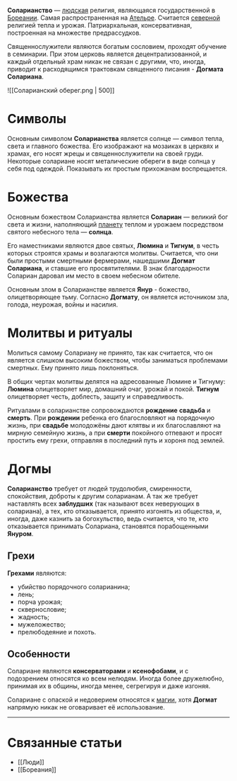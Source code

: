 **Соларианство** — [людская](Люди) религия, являющаяся государственной в [Бореании](Бореания). Самая распространенная на [Ательре](Ательра). Считается [северной](Ательра##Северо-запад) религией тепла и урожая. Патриархальная, консервативная, построенная на множестве предрассудков. 

Священнослужители являются богатым сословием, проходят обучение в семинарии. При этом церковь является децентрализованной, и каждый отдельный храм никак не связан с другими, что, иногда, приводит к расходящимся трактовкам священного писания - **Догмата Солариана**.

![[Соларианский оберег.png | 500]]
# Символы
Основным символом **Соларианства** является солнце — символ тепла, света и главного божества. Его изображают на мозаиках в церквях и храмах, его носят жрецы и священнослужители на своей груди. Некоторые солариане носят металические обереги в виде солнца у себя под одеждой. Показывать их простым прихожанам воспрещается. 
# Божества
Основным божеством Соларианства является **Солариан** — великий бог света и жизни, наполняющий [планету](Планета) теплом и урожаем посредством святого небесного тела — **солнца**. 

Его наместниками являются двое святых, **Люмина** и **Тигнум**, в честь которых строятся храмы и возлагаются молитвы. Считается, что они были простыми смертными фермерами, нашедшими **Догмат Солариана**, и ставшие его просвятителями. В знак благодарности Солариан даровал им место в своем небесном обителе.

Основным злом в Соларианстве является **Янур** - божество, олицетворяющее тьму. Согласно **Догмату**, он является источником зла, голода, неурожая, войны и насилия.
# Молитвы и ритуалы
Молиться самому Солариану не принято, так как считается, что он является слишком высоким божеством, чтобы заниматься проблемами смертных. Ему принято лишь поклоняться.

В общих чертах молитвы делятся на адресованные Люмине и Тигнуму:
**Люмина** олицетворяет мир, домашний очаг, урожай и покой.
**Тигнум** олицетворяет честь, доблесть, защиту и справедливость. 

Ритуалами в соларианстве сопровождаются **рождение** **свадьба** и **смерть**. При **рождении** ребенка его благословляют на порядочную жизнь, при **свадьбе** молодожёны дают клятвы и их благославляют на мирную семейную жизнь, а при **смерти** покойного отпевают и просят простить ему грехи, отправляя в последний путь и хороня под землей. 
# Догмы
**Соларианство** требует от людей трудолюбия, смиренности, спокойствия, доброты к другим соларианам. А так же требует наставлять всех **заблудших** (так называют всех неверующих в солариана), а тех, кто отказывается, принято изгонять из общества, и, иногда, даже казнить за богохульство, ведь считается, что те, кто отказывается принимать Солариана, становятся порабощенными **Януром**.
## Грехи
**Грехами** являются: 
- убийство порядочного соларианина; 
- лень; 
- порча урожая; 
- сквернословие;
- жадность;
- мужеложество;
- прелюбодеяние и похоть. 
## Особенности
Солариане являются **консерваторами** и **ксенофобами**, и с подозрением относятся ко всем нелюдям. Иногда более дружелюбно, принимая их в общины, иногда менее, сегрегируя и даже изгоняя.

Солариане с опаской и недоверием относятся к [магии](Магия), хотя **Догмат** напрямую никак не оговаривает её использование. 

---
# Связанные статьи
- [[Люди]]
- [[Бореания]]